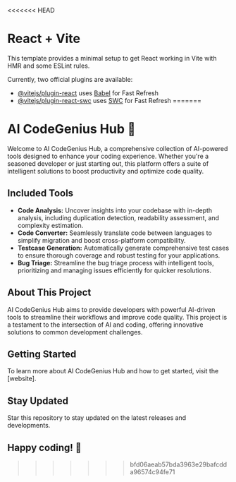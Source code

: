 <<<<<<< HEAD
# React + Vite

This template provides a minimal setup to get React working in Vite with HMR and some ESLint rules.

Currently, two official plugins are available:

- [@vitejs/plugin-react](https://github.com/vitejs/vite-plugin-react/blob/main/packages/plugin-react/README.md) uses [Babel](https://babeljs.io/) for Fast Refresh
- [@vitejs/plugin-react-swc](https://github.com/vitejs/vite-plugin-react-swc) uses [SWC](https://swc.rs/) for Fast Refresh
=======
# AI CodeGenius Hub 🧠

Welcome to AI CodeGenius Hub, a comprehensive collection of AI-powered tools designed to enhance your coding experience. Whether you're a seasoned developer or just starting out, this platform offers a suite of intelligent solutions to boost productivity and optimize code quality.

## Included Tools
- **Code Analysis:** Uncover insights into your codebase with in-depth analysis, including duplication detection, readability assessment, and complexity estimation.
- **Code Converter:** Seamlessly translate code between languages to simplify migration and boost cross-platform compatibility.
- **Testcase Generation:** Automatically generate comprehensive test cases to ensure thorough coverage and robust testing for your applications.
- **Bug Triage:** Streamline the bug triage process with intelligent tools, prioritizing and managing issues efficiently for quicker resolutions.

## About This Project
AI CodeGenius Hub aims to provide developers with powerful AI-driven tools to streamline their workflows and improve code quality. This project is a testament to the intersection of AI and coding, offering innovative solutions to common development challenges.

## Getting Started
To learn more about AI CodeGenius Hub and how to get started, visit the [website].

## Stay Updated
Star this repository to stay updated on the latest releases and developments.

## Happy coding! 🚀

>>>>>>> bfd06aeab57bda3963e29bafcdda96574c94fe71

